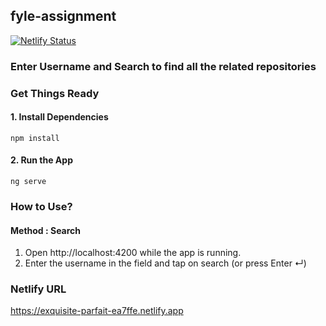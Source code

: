 ## fyle-assignment
[![Netlify Status](https://api.netlify.com/api/v1/badges/de212447-67e0-4e47-a653-2ddbfc8aa393/deploy-status)](https://app.netlify.com/sites/exquisite-parfait-ea7ffe/overview)
### Enter Username and Search to find all the related repositories

### Get Things Ready

#### 1. Install Dependencies
    npm install

#### 2. Run the App
    ng serve

### How to Use?
#### Method : Search
1. Open http://localhost:4200 while the app is running.
2. Enter the username in the field and tap on search (or press Enter ↵)

### Netlify URL

https://exquisite-parfait-ea7ffe.netlify.app